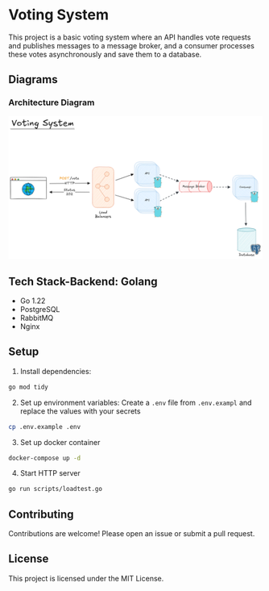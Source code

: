 # Voting System

This project is a basic voting system where an API handles vote requests and publishes messages to a message broker, and a consumer processes these votes asynchronously and save them to a database.

## Diagrams

### Architecture Diagram

![arch](/docs/image.png)

## Tech Stack-**Backend**: Golang

- Go 1.22
- PostgreSQL
- RabbitMQ
- Nginx

## Setup

1. Install dependencies:

```bash
go mod tidy
```

2. Set up environment variables:
   Create a `.env` file from `.env.exampl` and replace the values with your secrets

```bash
cp .env.example .env
```

3. Set up docker container

```bash
docker-compose up -d
```

4. Start HTTP server

```bash
go run scripts/loadtest.go
```

## Contributing

Contributions are welcome! Please open an issue or submit a pull request.

## License

This project is licensed under the MIT License.
